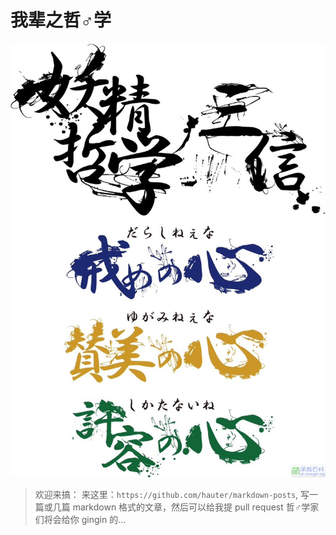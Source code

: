 我辈之哲♂学
===

![](/static/img/zhexue_logo.jpg)

> 欢迎来搞：
> 来这里：`https://github.com/hauter/markdown-posts`, 
> 写一篇或几篇 markdown 格式的文章，然后可以给我提 pull request
> 哲♂学家们将会给你 gingin 的...